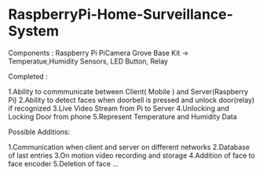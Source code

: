 # RaspberryPi-Home-Surveillance-System


Components :
Raspberry Pi
PiCamera
Grove Base Kit -> Temperatue,Humidity Sensors, LED Button, Relay

Completed :

1.Ability to commmunicate between Client( Mobile ) and Server(Raspberry Pi)
2.Ability to detect faces when doorbell is pressed and unlock door(relay) if recognized
3.Live Video Stream from Pi to Server
4.Unlocking and Locking Door from phone
5.Represent Temperature and Humidity Data

Possible Additions:

1.Communication when client and server on different networks
2.Database of last entries
3.On motion video recording and storage
4.Addition of face to face encoder
5.Deletion of face
...
